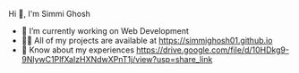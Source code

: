 Hi 👋, I'm Simmi Ghosh

- 🔭 I’m currently working on Web Development
- 👨‍💻 All of my projects are available at https://simmighosh01.github.io
- 📄 Know about my experiences https://drive.google.com/file/d/10HDkg9-9NlywC1PlfXaIzHXNdwXPnT1j/view?usp=share_link

